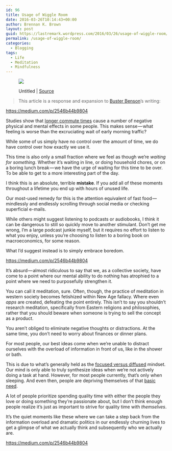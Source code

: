 ```yaml
---
id: 96
title: Usage of Wiggle Room
date: 2016-03-26T10:14:43+00:00
author: Brennan K. Brown
layout: post
guid: https://lastremark.wordpress.com/2016/03/26/usage-of-wiggle-room/
permalink: /usage-of-wiggle-room/
categories:
  - Blogging
tags:
  - Life
  - Meditation
  - Mindfulness
---
```


<figure class="wp-caption"> 

<img data-width="4272" data-height="2848" src="https://cdn-images-1.medium.com/max/2560/1*SiMWB0AtPxhVNjzB4UBVmA.jpeg" /> <figcaption class="wp-caption-text">Untitled | <a href="https://www.pexels.com/photo/time-train-station-clock-deadline-4090/" target="_blank" rel="noopener noreferrer">Source</a></figcaption></figure> 

> This article is a response and expansion to <a href="https://medium.com/u/5142451174a3" target="_blank" rel="noopener noreferrer">Buster Benson</a>’s writing:

<https://medium.com/p/2546b44b9804>



<span>S</span>tudies show that <a href="http://time.com/9912/10-things-your-commute-does-to-your-body/" target="_blank" rel="noopener noreferrer">longer commute times</a> cause a number of negative physical and mental effects in some people. This makes sense — what feeling is worse than the excruciating wait of early morning traffic?

While some of us simply have no control over the amount of time, we do have control over how exactly we use it.

This time is also only a small fraction where we feel as though we’re _waiting for something_. Whether it’s waiting in line, or doing household chores, or on a boring lunch break — we have the urge of waiting for this time to be over. To be able to get to a more interesting part of the day.

I think this is an absolute, terrible <b>mistake</b>. If you add all of these moments throughout a lifetime you end up with hours of unused life.

Our most-used remedy for this is the attention equivalent of fast food — mindlessly and endlessly scrolling through social media or checking superficial e-mails.

While others might suggest listening to podcasts or audiobooks, I think it can be dangerous to still so quickly move to another stimulant. Don’t get me wrong, I’m a large podcast junkie myself, but it requires no effort to listen to what you enjoy, unless you’re choosing to listen to a boring book on macroeconomics, for some reason.

What I’d suggest instead is to simply embrace boredom.

<https://medium.com/p/2546b44b9804>

It’s absurd — almost ridiculous to say that we, as a collective society, have come to a point where our mental ability to do nothing has atrophied to a point where we need to purposefully strengthen it.

You can call it meditation, sure. Often, though, the practice of meditation in western society becomes fetishized within New Age fallacy. Where even _apps_ are created, defeating the point entirely. This isn’t to say you shouldn’t research meditation, specifically from Eastern religions and philosophies, rather that you should beware when someone is trying to sell the concept as a product.

You aren’t obliged to eliminate negative thoughts or distractions. At the same time, you don’t need to worry about finances or dinner plans.

For most people, our best ideas come when we’re unable to distract ourselves with the overload of information in front of us, like in the shower or bath.

This is due to what’s generally held as the <a href="https://staciechoice1010.wordpress.com/2014/08/08/focused-vs-diffused-mode/" target="_blank" rel="noopener noreferrer">focused versus diffused</a> mindset. Our mind is only able to truly synthesize ideas when we’re not actively doing a task at hand. However, for most people currently, that’s only when sleeping. And even then, people are depriving themselves of that <a href="http://www.cdc.gov/features/dssleep/" target="_blank" rel="noopener noreferrer">basic need</a>.



A lot of people prioritize spending quality time with either the people they love or doing something they’re passionate about, but I don’t think enough people realize it’s just as important to strive for quality time with _themselves_.

It’s the quiet moments like these where we can take a step back from the information overload and dramatic politics in our endlessly churning lives to get a glimpse of what we actually think and subsequently who we actually are.

<https://medium.com/p/2546b44b9804>